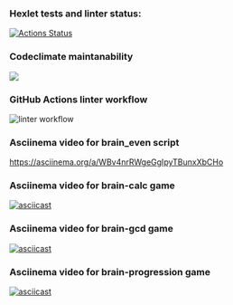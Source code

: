 ### Hexlet tests and linter status:
[![Actions Status](https://github.com/SamMirabyan/python-project-lvl1/workflows/hexlet-check/badge.svg)](https://github.com/SamMirabyan/python-project-lvl1/actions)

### Codeclimate maintanability
<a href="https://codeclimate.com/github/codeclimate/codeclimate/maintainability"><img src="https://api.codeclimate.com/v1/badges/a99a88d28ad37a79dbf6/maintainability" /></a>

### GitHub Actions linter workflow
![linter workflow](https://github.com/SamMirabyan/python-project-lvl1/actions/workflows/linter.yml/badge.svg)

### Asciinema video for brain_even script
https://asciinema.org/a/WBv4nrRWgeGgIpyTBunxXbCHo

### Asciinema video for brain-calc game
[![asciicast](https://asciinema.org/a/u0OdWum8sc5PwtaSfdEQadUV5.svg)](https://asciinema.org/a/u0OdWum8sc5PwtaSfdEQadUV5)

### Asciinema video for brain-gcd game
[![asciicast](https://asciinema.org/a/WXiKyO6YD7T4jDuTUUcpMcHXc.svg)](https://asciinema.org/a/WXiKyO6YD7T4jDuTUUcpMcHXc)

### Asciinema video for brain-progression game
[![asciicast](https://asciinema.org/a/4Q1VLKr1qBqc2aVwC2j4qlq54.svg)](https://asciinema.org/a/4Q1VLKr1qBqc2aVwC2j4qlq54)
